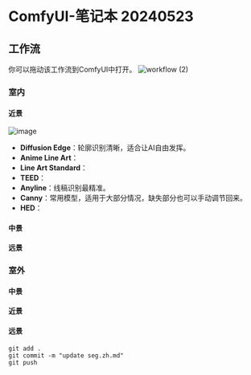 # ComfyUI-笔记本 20240523

## 工作流
你可以拖动该工作流到ComfyUI中打开。
![workflow (2)](https://github.com/baicai99/ComfyUI-NoteBook/assets/101706274/3036236b-ec68-40d6-acf7-1b70b3bbf14a)
### 室内

#### 近景
![image](https://github.com/baicai99/ComfyUI-NoteBook/assets/101706274/e4358660-5e1f-465f-8912-d0cec5a51066)
- **Diffusion Edge**：轮廓识别清晰，适合让AI自由发挥。
- **Anime Line Art**：
- **Line Art Standard**：
- **TEED**：
- **Anyline**：线稿识别最精准。
- **Canny**：常用模型，适用于大部分情况，缺失部分也可以手动调节回来。
- **HED**：

#### 中景

#### 远景

### 室外

#### 中景

#### 近景

#### 远景



```git add .```  
```git commit -m "update seg.zh.md"```  
```git push```  